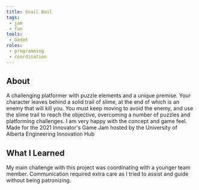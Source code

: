 ```yaml
---
title: Snail Bail
tags:
 - jam
 - fun
tools:
 - Godot
roles:
 - programming
 - coordination
---
```


## About
A challenging platformer with puzzle elements and a unique premise. Your character leaves behind a solid trail of slime, at the end of which is an enemy that will kill you. You must keep moving to avoid the enemy, and use the slime trail to reach the objective, overcoming a number of puzzles and platforming challenges. I am very happy with the concept and game feel. Made for the 2021 Innovator's Game Jam hosted by the University of Alberta Engineering Innovation Hub

## What I Learned
My main challenge with this project was coordinating with a younger team member. Communication required extra care as I tried to assist and guide without being patronizing.